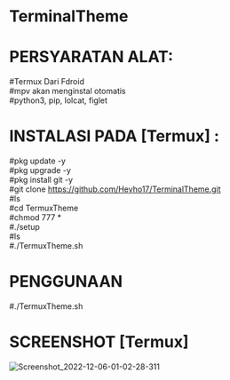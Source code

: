 # TerminalTheme

# PERSYARATAN ALAT:
#Termux Dari Fdroid                                               
#mpv akan menginstal otomatis                                                
#python3, pip, lolcat, figlet                                                
# INSTALASI PADA [Termux] :
#pkg update -y                                                               
#pkg upgrade -y                                                              
#pkg install git -y                                                          
#git clone https://github.com/Heyho17/TerminalTheme.git   
#ls                                                                     
#cd TermuxTheme                                                                     
#chmod 777 *                                                             
#./setup                                                                
#ls                                                      
#./TermuxTheme.sh                                                    
# PENGGUNAAN
#./TermuxTheme.sh                                                      
# SCREENSHOT [Termux]
![Screenshot_2022-12-06-01-02-28-311](https://user-images.githubusercontent.com/117260932/205728251-aae2e588-3478-439a-970e-9e99a85d1daa.png)


